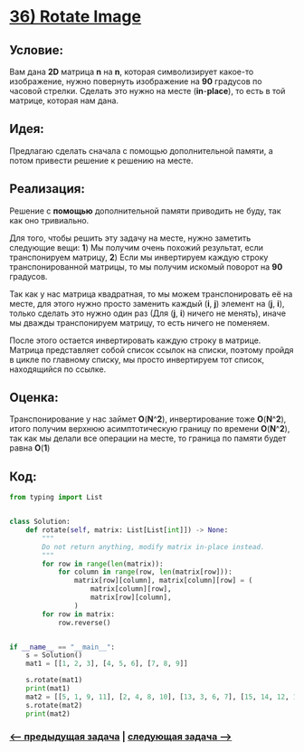# [**36) Rotate Image**](https://leetcode.com/problems/rotate-image/description/)

## **Условие:**

Вам дана **2D** матрица **n** на **n**, которая символизирует какое-то изображение, нужно повернуть изображение на **90** градусов по часовой стрелки. Сделать это нужно на месте (**in**-**place**), то есть в той матрице, которая нам дана.

## **Идея:**

Предлагаю сделать сначала с помощью дополнительной памяти, а потом привести решение к решению на месте.

## **Реализация:**

Решение с **помoщью** дополнительной памяти приводить не буду, так как оно тривиально.

Для того, чтобы решить эту задачу на месте, нужно заметить следующие вещи: **1**) Мы получим очень похожий результат, если транспонируем матрицу, **2**) Если мы инвертируем каждую строку транспонированной матрицы, то мы получим искомый поворот на **90** градусов.

Так как у нас матрица квадратная, то мы можем транспонировать её на месте, для этого нужно просто заменить каждый (**i**, **j**) элемент на (**j**, **i**), только сделать это нужно один раз (Для (**j**, **i**) ничего не менять), иначе мы дважды транспонируем матрицу, то есть ничего не поменяем.

После этого остается инвертировать каждую строку в матрице. Матрица представляет собой список ссылок на списки, поэтому пройдя в цикле по главному списку, мы просто инвертируем тот список, находящийся по ссылке.



## **Оценка:**

Транспонирование у нас займет **O**(**N**^**2**), инвертирование тоже **O**(**N**^**2**), итого получим верхнюю асимптотическую границу по времени **O**(**N**^**2**), так как мы делали все операции на месте, то граница по памяти будет равна **O**(**1**)

## Код:
```python
from typing import List


class Solution:
    def rotate(self, matrix: List[List[int]]) -> None:
        """
        Do not return anything, modify matrix in-place instead.
        """
        for row in range(len(matrix)):
            for column in range(row, len(matrix[row])):
                matrix[row][column], matrix[column][row] = (
                    matrix[column][row],
                    matrix[row][column],
                )
        for row in matrix:
            row.reverse()


if __name__ == "__main__":
    s = Solution()
    mat1 = [[1, 2, 3], [4, 5, 6], [7, 8, 9]]

    s.rotate(mat1)
    print(mat1)
    mat2 = [[5, 1, 9, 11], [2, 4, 8, 10], [13, 3, 6, 7], [15, 14, 12, 16]]
    s.rotate(mat2)
    print(mat2)

```

### [<-- предыдущая задача](https://github.com/TAskMAster339/PythonAlgorithms/tree/main/35.Spiral%20Matrix) | [следующая задача -->](https://github.com/TAskMAster339/PythonAlgorithms/tree/main/37.Set%20Matrix%20Zeroes)
